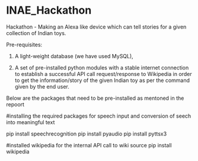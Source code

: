 # INAE_Hackathon
Hackathon - Making an Alexa like device which can tell stories for a given collection of Indian toys.

Pre-requisites: 

  1. A light-weight database (we have used MySQL), 

  2. A set of pre-installed python modules with a stable internet connection to establish a successful API call request/response to Wikipedia in order to get the              information/story of the given Indian toy as per the command given by the end user.


Below are the packages that need to be pre-installed as mentoned in the repoort

#installing the required packages for speech input and conversion of seech into meaningful text

pip install speechrecognition
pip install pyaudio
pip install pyttsx3

#installed wikipedia for the internal API call to wiki source
pip install wikipedia
